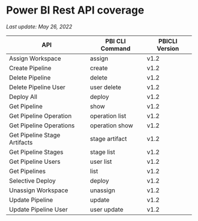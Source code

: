 # Power BI Rest API coverage

_Last update: May 26, 2022_

| API                          | PBI CLI Command | PBICLI Version |
| ---------------------------- | --------------- | -------------- |
| Assign Workspace             | assign          | v1.2           |
| Create Pipeline              | create          | v1.2           |
| Delete Pipeline              | delete          | v1.2           |
| Delete Pipeline User         | user delete     | v1.2           |
| Deploy All                   | deploy          | v1.2           |
| Get Pipeline                 | show            | v1.2           |
| Get Pipeline Operation       | operation list  | v1.2           |
| Get Pipeline Operations      | operation show  | v1.2           |
| Get Pipeline Stage Artifacts | stage artifact  | v1.2           |
| Get Pipeline Stages          | stage list      | v1.2           |
| Get Pipeline Users           | user list       | v1.2           |
| Get Pipelines                | list            | v1.2           |
| Selective Deploy             | deploy          | v1.2           |
| Unassign Workspace           | unassign        | v1.2           |
| Update Pipeline              | update          | v1.2           |
| Update Pipeline User         | user update     | v1.2           |
